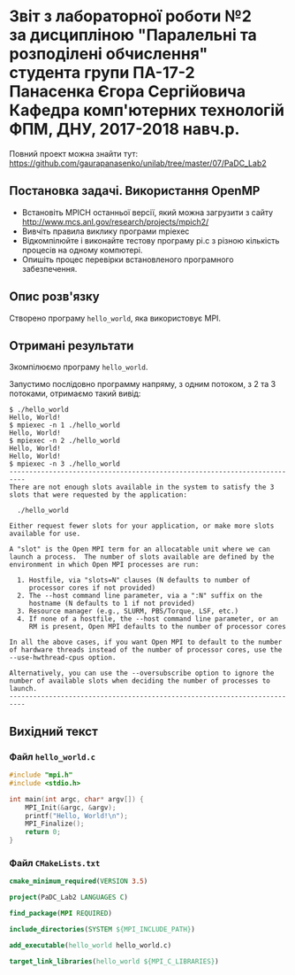 # Звіт з лабораторної роботи №2<br>за дисципліною "Паралельні та розподілені обчислення"<br>студента групи ПА-17-2<br>Панасенка Єгора Сергійовича<br>Кафедра комп'ютерних технологій<br>ФПМ, ДНУ, 2017-2018 навч.р.

Повний проект можна знайти тут: https://github.com/gaurapanasenko/unilab/tree/master/07/PaDC_Lab2

## Постановка задачі. Використання OpenMP

* Встановіть MPICH останньої версії, який можна загрузити з сайту http://www.mcs.anl.gov/research/projects/mpich2/
* Вивчіть правила виклику програми mpiexec
* Відкомпілюйте і виконайте тестову програму pi.c з різною кількість процесів на одному компютері.
* Опишіть процес перевірки встановленого програмного забезпечення.

## Опис розв'язку

Створено програму `hello_world`, яка використовує MPI.

## Отримані результати

Зкомпілюємо програму `hello_world`.

Запустимо послідовно программу напряму, з одним потоком, з 2 та 3 потоками, отримаємо такий вивід:
```shell
$ ./hello_world
Hello, World!
$ mpiexec -n 1 ./hello_world
Hello, World!
$ mpiexec -n 2 ./hello_world
Hello, World!
Hello, World!
$ mpiexec -n 3 ./hello_world
--------------------------------------------------------------------------
There are not enough slots available in the system to satisfy the 3
slots that were requested by the application:

  ./hello_world

Either request fewer slots for your application, or make more slots
available for use.

A "slot" is the Open MPI term for an allocatable unit where we can
launch a process.  The number of slots available are defined by the
environment in which Open MPI processes are run:

  1. Hostfile, via "slots=N" clauses (N defaults to number of
     processor cores if not provided)
  2. The --host command line parameter, via a ":N" suffix on the
     hostname (N defaults to 1 if not provided)
  3. Resource manager (e.g., SLURM, PBS/Torque, LSF, etc.)
  4. If none of a hostfile, the --host command line parameter, or an
     RM is present, Open MPI defaults to the number of processor cores

In all the above cases, if you want Open MPI to default to the number
of hardware threads instead of the number of processor cores, use the
--use-hwthread-cpus option.

Alternatively, you can use the --oversubscribe option to ignore the
number of available slots when deciding the number of processes to
launch.
--------------------------------------------------------------------------
```

## Вихідний текст

### Файл `hello_world.c`

```c
#include "mpi.h"
#include <stdio.h>

int main(int argc, char* argv[]) {
    MPI_Init(&argc, &argv);
    printf("Hello, World!\n");
    MPI_Finalize();
    return 0;
}
```

### Файл `CMakeLists.txt`

```cmake
cmake_minimum_required(VERSION 3.5)

project(PaDC_Lab2 LANGUAGES C)

find_package(MPI REQUIRED)

include_directories(SYSTEM ${MPI_INCLUDE_PATH})

add_executable(hello_world hello_world.c)

target_link_libraries(hello_world ${MPI_C_LIBRARIES})
```
